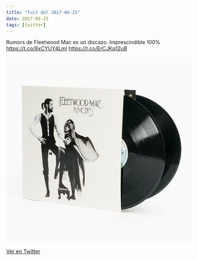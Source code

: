 ```yaml
---
title: "Tuit del 2017-06-25"
date: 2017-06-25
tags: [twitter]
---
```


Rumors de Fleetwood Mac es un discazo. Imprescindible 100% https://t.co/8xCYUY4Lml https://t.co/ErCJKp12uB

![Imagen](/assets/images/879092783507812352-DDMqOi6XUAI-wtg.jpg)

[Ver en Twitter](https://twitter.com/i/web/status/879092783507812352)
